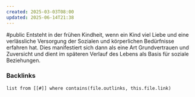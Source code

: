 ```yaml
---
created: 2025-03-03T08:00
updated: 2025-06-14T21:38
---
```

#public
Entsteht in der frühen Kindheit, wenn ein Kind viel Liebe und eine verlässliche Versorgung der Sozialen und körperlichen Bedürfnisse erfahren hat. Dies manifestiert sich dann als eine Art Grundvertrauen und Zuversicht und dient im späteren Verlauf des Lebens als Basis für soziale Beziehungen.

### Backlinks
```dataview 
list from [[#]] where contains(file.outlinks, this.file.link)
```

